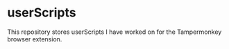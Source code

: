 # userScripts
This repository stores userScripts I have worked on for the Tampermonkey browser extension.
